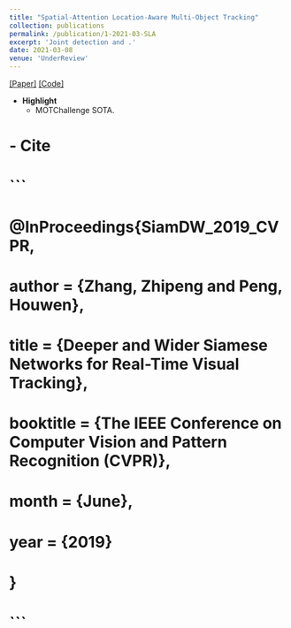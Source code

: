 ```yaml
---
title: "Spatial-Attention Location-Aware Multi-Object Tracking"
collection: publications
permalink: /publication/1-2021-03-SLA
excerpt: 'Joint detection and .'
date: 2021-03-08
venue: 'UnderReview'
---
```


[[Paper]]() [[Code]](https://github.com/JunnHan/SLATracker)

- **Highlight**
	- MOTChallenge SOTA.

# - **Cite**
# ```
# @InProceedings{SiamDW_2019_CVPR,
# author = {Zhang, Zhipeng and Peng, Houwen},
# title = {Deeper and Wider Siamese Networks for Real-Time Visual Tracking},
# booktitle = {The IEEE Conference on Computer Vision and Pattern Recognition (CVPR)},
# month = {June},
# year = {2019}
# }
# ```
